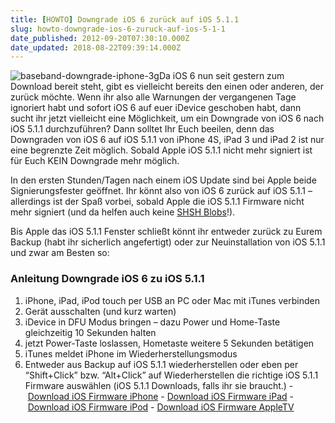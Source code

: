 ```yaml
---
title: [HOWTO] Downgrade iOS 6 zurück auf iOS 5.1.1
slug: howto-downgrade-ios-6-zuruck-auf-ios-5-1-1
date_published: 2012-09-20T07:30:10.000Z
date_updated: 2018-08-22T09:39:14.000Z
---
```


![baseband-downgrade-iphone-3g](//picdump.thafaker.de/2011/05/baseband-downgrade-iphone-3g-150x150.png)Da iOS 6 nun seit gestern zum Download bereit steht, gibt es vielleicht bereits den einen oder anderen, der zurück möchte. Wenn ihr also alle Warnungen der vergangenen Tage ignoriert habt und sofort iOS 6 auf euer iDevice geschoben habt, dann sucht ihr jetzt vielleicht eine Möglichkeit, um ein Downgrade von iOS 6 nach iOS 5.1.1 durchzuführen? Dann solltet Ihr Euch beeilen, denn das Downgraden von iOS 6 auf iOS 5.1.1 von iPhone 4S, iPad 3 und iPad 2 ist nur eine begrenzte Zeit möglich. Sobald Apple iOS 5.1.1 nicht mehr signiert ist für Euch KEIN Downgrade mehr möglich. 

In den ersten Stunden/Tagen nach einem iOS Update sind bei Apple beide Signierungsfester geöffnet. Ihr könnt also von iOS 6 zurück auf iOS 5.1.1 – allerdings ist der Spaß vorbei, sobald Apple die iOS 5.1.1 Firmware nicht mehr signiert (und da helfen auch keine [SHSH Blobs](__GHOST_URL__/jailbreak-ios-6-kommt-und-ihr-solltest-die-shsh-blobs-sichern/)!).

Bis Apple das iOS 5.1.1 Fenster schließt könnt ihr entweder zurück zu Eurem Backup (habt ihr sicherlich angefertigt) oder zur Neuinstallation von iOS 5.1.1 und zwar am Besten so:

### Anleitung Downgrade iOS 6 zu iOS 5.1.1

1. iPhone, iPad, iPod touch per USB an PC oder Mac mit iTunes verbinden
2. Gerät ausschalten (und kurz warten)
3. iDevice in DFU Modus bringen – dazu Power und Home-Taste gleichzeitig 10 Sekunden halten
4. jetzt Power-Taste loslassen, Hometaste weitere 5 Sekunden betätigen
5. iTunes meldet iPhone im Wiederherstellungsmodus
6. Entweder aus Backup auf iOS 5.1.1 wiederherstellen oder eben per “Shift+Click” bzw. “Alt+Click” auf Wiederherstellen die richtige iOS 5.1.1 Firmware auswählen
(iOS 5.1.1 Downloads, falls ihr sie braucht.)
- [Download iOS Firmware iPhone](__GHOST_URL__/download-ios-firmwares-fur-iphone/)
- [Download iOS Firmware iPad](__GHOST_URL__/download-ios-firmwares-fur-ipad/)
- [Download iOS Firmware iPod](__GHOST_URL__/download-ios-firmwares-fur-ipod/)
- [Download iOS Firmware AppleTV](__GHOST_URL__/download-ios-firmwares-fur-appletv/)
